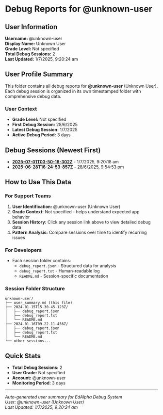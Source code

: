 # Debug Reports for @unknown-user

## User Information

**Username:** @unknown-user  
**Display Name:** Unknown User  
**Grade Level:** Not specified  
**Total Debug Sessions:** 2  
**Last Updated:** 1/7/2025, 9:20:24 am

## User Profile Summary

This folder contains all debug reports for **@unknown-user** (Unknown User). Each debug session is organized in its own timestamped folder with comprehensive debug data.

### User Context
- **Grade Level:** Not specified
- **First Debug Session:** 28/6/2025
- **Latest Debug Session:** 1/7/2025
- **Active Debug Period:** 3 days

## Debug Sessions (Newest First)

- **[2025-07-01T03-50-18-302Z](2025-07-01T03-50-18-302Z/)** - 1/7/2025, 9:20:18 am
- **[2025-06-28T16-24-53-857Z](2025-06-28T16-24-53-857Z/)** - 28/6/2025, 9:54:53 pm

## How to Use This Data

### For Support Teams
1. **User Identification:** @unknown-user (Unknown User)
2. **Grade Context:** Not specified - helps understand expected app behavior
3. **Session History:** Click any session link above to view detailed debug data
4. **Pattern Analysis:** Compare sessions over time to identify recurring issues

### For Developers
- Each session folder contains:
  - `debug_report.json` - Structured data for analysis
  - `debug_report.txt` - Human-readable log
  - `README.md` - Session-specific documentation

### Session Folder Structure
```
unknown-user/
├── user_summary.md (this file)
├── 2024-01-15T15-30-45-123Z/
│   ├── debug_report.json
│   ├── debug_report.txt
│   └── README.md
├── 2024-01-16T09-22-11-456Z/
│   ├── debug_report.json
│   ├── debug_report.txt
│   └── README.md
└── other sessions...
```

## Quick Stats

- **Total Debug Sessions:** 2
- **User Grade:** Not specified
- **Account:** @unknown-user
- **Monitoring Period:** 3 days

---
*Auto-generated user summary for EdAlpha Debug System*  
*User: @unknown-user (Unknown User)*  
*Last Updated: 1/7/2025, 9:20:24 am*